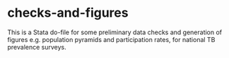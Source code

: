 # checks-and-figures
This is a Stata do-file for some preliminary data checks and generation of figures e.g. population pyramids and participation rates, for national TB prevalence surveys.
